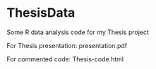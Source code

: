 # ThesisData

Some R data analysis code for my Thesis project

For Thesis presentation: presentation.pdf

For commented code: Thesis-code.html
